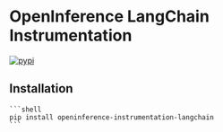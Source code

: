# OpenInference LangChain Instrumentation

[![pypi](https://badge.fury.io/py/openinference-instrumentation-langchain.svg)](https://pypi.org/project/openinference-instrumentation-langchain/)

## Installation

    ```shell
    pip install openinference-instrumentation-langchain
    ```
